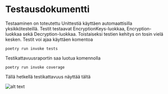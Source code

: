 # Testausdokumentti

Testaaminen on toteutettu Unittestiä käyttäen automaattisilla yksikkötesteillä. Testit testaavat EncryptionKeys-luokkaa, Encryption-luokkaa sekä Decryption-luokkaa. Toistaiseksi testien kehitys on tosin vielä kesken. Testit voi ajaa käyttäen komentoa

```poetry run invoke tests```


Testikattavuusraportin saa luotua komennolla

```poetry run invoke coverage```


Tällä hetkellä testikattavuus näyttää tältä 

![alt text](https://github.com/evas3/rsa-salaus/blob/main/docs/testikattavuus.png)
